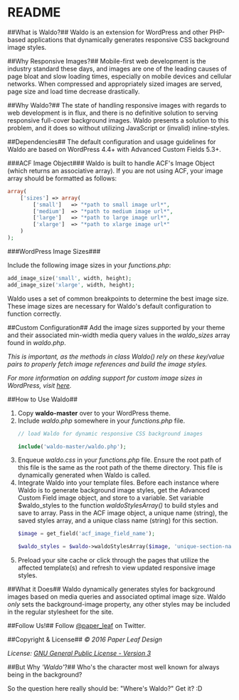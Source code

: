 # README #

##What is Waldo?##
Waldo is an extension for WordPress and other PHP-based applications that dynamically generates responsive CSS background image styles.

##Why Responsive Images?##
Mobile-first web development is the industry standard these days, and images are one of the leading causes of page bloat and slow loading times, especially on mobile devices and cellular networks. When compressed and appropriately sized images are served, page size and load time decrease drastically.

##Why Waldo?##
The state of handling responsive images with regards to web development is in flux, and there is no definitive solution to serving responsive full-cover background images. Waldo presents a solution to this problem, and it does so without utilizing JavaScript or (invalid) inline-styles.

##Dependencies##
The default configuration and usage guidelines for Waldo are based on WordPress 4.4+ with Advanced Custom Fields 5.3+.

###ACF Image Object###
Waldo is built to handle ACF's Image Object (which returns an associative array). If you are not using ACF, your image array should be formatted as follows:
```php
array(
    ['sizes'] => array(
        ['small']   => "*path to small image url*",
        ['medium']  => "*path to medium image url*",
        ['large']   => "*path to large image url*",
        ['xlarge']  => "*path to xlarge image url*"
    )
);
```

###WordPress Image Sizes###

Include the following image sizes in your *functions.php*:
```php
add_image_size('small', width, height);
add_image_size('xlarge', width, height);
```
Waldo uses a set of common breakpoints to determine the best image size. These image sizes are necessary for Waldo's default configuration to function correctly.

##Custom Configuration##
Add the image sizes supported by your theme and their associated min-width media query values in the *waldo\_sizes* array found in *waldo.php*.

*This is important, as the methods in class Waldo() rely on these key/value pairs to properly fetch image references and build the image styles.*

*For more information on adding support for custom image sizes in WordPress, visit [here](https://developer.wordpress.org/reference/functions/add_image_size/).*

##How to Use Waldo##
1. Copy **waldo-master** over to your WordPress theme.
2. Include *waldo.php* somewhere in your *functions.php* file.
    ```php
    // load Waldo for dynamic responsive CSS background images

    include('waldo-master/waldo.php');
    ```
3. Enqueue *waldo.css* in your *functions.php* file. Ensure the root path of this file is the same as the root path of the theme directory. This file is dynamically generated when Waldo is called.
4. Integrate Waldo into your template files. Before each instance where Waldo is to generate background image styles, get the Advanced Custom Field image object, and store to a variable. Set variable $waldo_styles to the function *waldoStylesArray()* to build styles and save to array. Pass in the ACF image object, a unique name (string), the saved styles array, and a unique class name (string) for this section.
    ```php
    $image = get_field('acf_image_field_name');

    $waldo_styles = $waldo->waldoStylesArray($image, 'unique-section-name', $waldo_styles, 'unique-section-class-name');
    ```
5. Preload your site cache or click through the pages that utilize the affected template(s) and refresh to view updated responsive image styles.

##What it Does##
Waldo dynamically generates styles for background images based on media queries and associated optimal image size. Waldo *only* sets the background-image property, any other styles may be included in the regular stylesheet for the site.

##Follow Us!##
Follow [@paper_leaf](https://twitter.com/paper_leaf) on Twitter.

##Copyright & License##
*© 2016 Paper Leaf Design*

*License: [GNU General Public License - Version 3](https://github.com/paper-leaf/waldo/blob/master/LICENSE.txt)*

##But Why *'Waldo'*?##
Who's the character most well known for always being in the background?

So the question here really should be: "Where's Waldo?" Get it? :D
